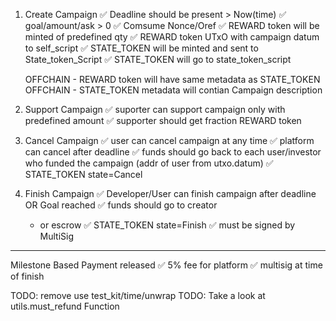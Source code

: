 1. Create Campaign
   ✅ Deadline should be present > Now(time)
   ✅ goal/amount/ask > 0
   ✅ Comsume Nonce/Oref
   ✅ REWARD token will be minted of predefined qty
   ✅ REWARD token UTxO with campaign datum to self_script
   ✅ STATE_TOKEN will be minted and sent to State_token_Script
   ✅ STATE_TOKEN will go to state_token_script

   OFFCHAIN - REWARD token will have same metadata as STATE_TOKEN
   OFFCHAIN - STATE_TOKEN metadata will contian Campaign description

2. Support Campaign
   ✅ suporter can support campaign only with predefined amount
   ✅ supporter should get fraction REWARD token

3. Cancel Campaign
   ✅ user can cancel campaign at any time
   ✅ platform can cancel after deadline
   ✅ funds should go back to each user/investor who funded the campaign (addr of user from utxo.datum)
   ✅ STATE_TOKEN state=Cancel

4. Finish Campaign
   ✅ Developer/User can finish campaign after deadline OR Goal reached
   ✅ funds should go to creator 
   - or escrow
   ✅ STATE_TOKEN state=Finish
   ✅ must be signed by MultiSig
   
---
Milestone Based Payment released
✅ 5% fee for platform
✅ multisig at time of finish

TODO: remove use test_kit/time/unwrap
TODO: Take a look at utils.must_refund Function